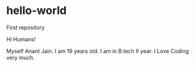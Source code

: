 # hello-world
First repository

Hi Humans!

Myself Anant Jain.
I am 19 years old.
I am in B.tech II year.
I Love Coding very much.
